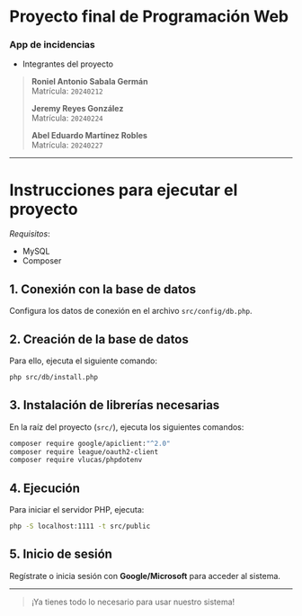# Proyecto final de Programación Web

### App de incidencias

- Integrantes del proyecto

> **Roniel Antonio Sabala Germán**  
>  Matrícula: `20240212`
>
> **Jeremy Reyes González**  
>  Matrícula: `20240224`
>
> **Abel Eduardo Martínez Robles**  
>  Matrícula: `20240227`

---

# Instrucciones para ejecutar el proyecto

_Requisitos_:

- MySQL
- Composer

## 1. Conexión con la base de datos

Configura los datos de conexión en el archivo `src/config/db.php`.

## 2. Creación de la base de datos

Para ello, ejecuta el siguiente comando:

```bash
php src/db/install.php
```

## 3. Instalación de librerías necesarias

En la raíz del proyecto (`src/`), ejecuta los siguientes comandos:

```bash
composer require google/apiclient:"^2.0"
composer require league/oauth2-client
composer require vlucas/phpdotenv
```

## 4. Ejecución

Para iniciar el servidor PHP, ejecuta:

```bash
php -S localhost:1111 -t src/public
```

## 5. Inicio de sesión

Regístrate o inicia sesión con **Google/Microsoft** para acceder al sistema.

---

> ¡Ya tienes todo lo necesario para usar nuestro sistema!
